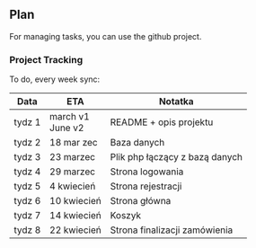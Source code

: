 ## Plan

For managing tasks, you can use the github project.

### Project Tracking

To do, every week sync:

Data   |  ETA                 | Notatka            |
-------|----------------------|--------------------|
tydz 1 | march v1<br/>June v2 |  README + opis projektu      |
tydz 2 | 18 mar zec           |  Baza danych       |
tydz 3 | 23 marzec            |  Plik php łączący z bazą danych   |
tydz 4 | 29 marzec            |  Strona logowania                  |
tydz 5 | 4 kwiecień           |  Strona rejestracji                  |
tydz 6 | 10 kwiecień          |  Strona główna                  |
tydz 7 | 14 kwiecień          |  Koszyk                  |
tydz 8 | 22 kwiecień          |  Strona finalizacji zamówienia                  |

